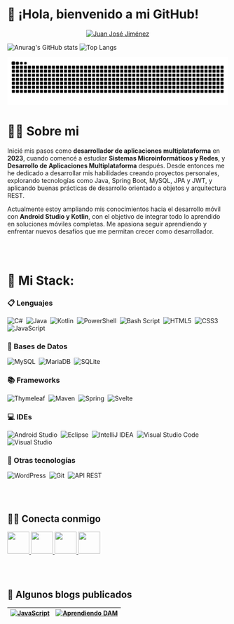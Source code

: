 # 👋 ¡Hola, bienvenido a mi GitHub!

<p align='center'>
    <a href="https://www.linkedin.com/in/juan-josé-jiménez-gil-2588a2222/" target="_blank">
        <img src="https://capsule-render.vercel.app/api?type=waving&color=0:007BFF,100:00FFE5&height=300&section=header&text=Juan%20José%20Jiménez&fontSize=90&fontColor=ffffff&animation=fadeIn&fontAlignY=38&desc=Desarrollador%20de%20Aplicaciones%20Multiplataforma&descAlignY=51&descAlign=62" alt="Juan José Jiménez"/>
    </a>
</p>

![Anurag's GitHub stats](https://github-readme-stats.vercel.app/api?username=juanjojmnz&show_icons=false)
![Top Langs](https://github-readme-stats.vercel.app/api/top-langs/?username=juanjojmnz&size_weight=0.5&count_weight=0.6)


<picture>
  <source media="(prefers-color-scheme: dark)" srcset="https://raw.githubusercontent.com/juanjojmnz/juanjojmnz/output/github-snake-dark.svg" />
  <source media="(prefers-color-scheme: light)" srcset="https://raw.githubusercontent.com/juanjojmnz/juanjojmnz/output/github-snake.svg" />
  <img alt="github-snake" src="https://raw.githubusercontent.com/juanjojmnz/juanjojmnz/output/github-snake.svg" />
</picture>



# 👨‍💻 Sobre mi
Inicié mis pasos como **desarrollador de aplicaciones multiplataforma** en **2023**, cuando comencé a estudiar **Sistemas Microinformáticos y Redes**, y **Desarrollo de Aplicaciones Multiplataforma** después. Desde entonces me he dedicado a desarrollar mis habilidades creando proyectos personales, explorando tecnologías como Java, Spring Boot, MySQL, JPA y JWT, y aplicando buenas prácticas de desarrollo orientado a objetos y arquitectura REST.

Actualmente estoy ampliando mis conocimientos hacia el desarrollo móvil con **Android Studio y Kotlin**, con el objetivo de integrar todo lo aprendido en soluciones móviles completas. Me apasiona seguir aprendiendo y enfrentar nuevos desafíos que me permitan crecer como desarrollador.

<br><br>

# 🚀 Mi Stack:
 
### 📋 Lenguajes
![C#](https://img.shields.io/badge/c%23-%23239120.svg?style=for-the-badge&logo=csharp&logoColor=white)&nbsp;
![Java](https://img.shields.io/badge/java-%23ED8B00.svg?style=for-the-badge&logo=openjdk&logoColor=white)&nbsp;
![Kotlin](https://img.shields.io/badge/kotlin-%237F52FF.svg?style=for-the-badge&logo=kotlin&logoColor=white)&nbsp;
![PowerShell](https://img.shields.io/badge/PowerShell-%235391FE.svg?style=for-the-badge&logo=powershell&logoColor=white)&nbsp;
![Bash Script](https://img.shields.io/badge/bash_script-%23121011.svg?style=for-the-badge&logo=gnu-bash&logoColor=white)&nbsp;
![HTML5](https://img.shields.io/badge/html5-%23E34F26.svg?style=for-the-badge&logo=html5&logoColor=white)&nbsp;
![CSS3](https://img.shields.io/badge/css3-%231572B6.svg?style=for-the-badge&logo=css3&logoColor=white)&nbsp;
![JavaScript](https://img.shields.io/badge/javascript-%23323330.svg?style=for-the-badge&logo=javascript&logoColor=%23F7DF1E)&nbsp;

### 💾 Bases de Datos
![MySQL](https://img.shields.io/badge/mysql-%2300f.svg?style=for-the-badge&logo=mysql&logoColor=white)&nbsp;
![MariaDB](https://img.shields.io/badge/MariaDB-003545?style=for-the-badge&logo=mariadb&logoColor=white)&nbsp;
![SQLite](https://img.shields.io/badge/sqlite-%2307405e.svg?style=for-the-badge&logo=sqlite&logoColor=white)&nbsp;

### 📚 Frameworks
![Thymeleaf](https://img.shields.io/badge/Thymeleaf-%23005C0F.svg?style=for-the-badge&logo=Thymeleaf&logoColor=white)&nbsp;
![Maven](https://img.shields.io/badge/apachemaven-C71A36.svg?style=for-the-badge&logo=apachemaven&logoColor=white)&nbsp;
![Spring](https://img.shields.io/badge/spring-%236DB33F.svg?style=for-the-badge&logo=spring&logoColor=white)&nbsp;
![Svelte](https://img.shields.io/badge/svelte-%23f1413d.svg?style=for-the-badge&logo=svelte&logoColor=white)&nbsp;


### 💻 IDEs
![Android Studio](https://img.shields.io/badge/android%20studio-346ac1?style=for-the-badge&logo=android%20studio&logoColor=white)&nbsp;
![Eclipse](https://img.shields.io/badge/Eclipse-FE7A16.svg?style=for-the-badge&logo=Eclipse&logoColor=white)&nbsp;
![IntelliJ IDEA](https://img.shields.io/badge/IntelliJIDEA-000000.svg?style=for-the-badge&logo=intellij-idea&logoColor=white)&nbsp;
![Visual Studio Code](https://img.shields.io/badge/Visual%20Studio%20Code-0078d7.svg?style=for-the-badge&logo=visual-studio-code&logoColor=white)&nbsp;
![Visual Studio](https://img.shields.io/badge/Visual%20Studio-5C2D91.svg?style=for-the-badge&logo=visual-studio&logoColor=white)&nbsp;

### 🥅 Otras tecnologías
![WordPress](https://img.shields.io/badge/WordPress-%2339ACFF.svg?style=for-the-badge&logo=wordpress&logoColor=white)&nbsp;
![Git](https://img.shields.io/badge/git-%23F05033.svg?style=for-the-badge&logo=git&logoColor=white)&nbsp;
![API REST](https://img.shields.io/badge/API%20REST-%2332A3FF.svg?style=for-the-badge&logo=fastapi&logoColor=white)&nbsp;

<br><br>

## 🤝🏻 Conecta conmigo
<a href="https://github.com/JuanjoJmnz">
  <img height="50px" width="50px" src="https://github.com/user-attachments/assets/92e97d7a-75d6-4104-b624-12733149e801"/>
</a>
<a href="https://www.linkedin.com/in/juan-josé-jiménez-gil-2588a2222/">
  <img height="50px" width="50px" src="https://github.com/user-attachments/assets/3c9148f0-5771-49f2-9dac-e1e60077a4b6"/>
</a>
<a href="https://bitacoradejuanjo.wordpress.com">
  <img height="50px" width="50px" src="https://github.com/user-attachments/assets/0e5fb111-00bf-4adf-8484-c1083e5fb952"/>
</a>
<a href="https://www.youtube.com/@Juanjo_TechRetro">
  <img height="50px" width="50px" src="https://github.com/user-attachments/assets/8503d207-dbc9-4679-984a-960eac1c424c"/>
</a>

<br><br>

## 📝 Algunos blogs publicados

| [![JavaScript](https://bitacoradejuanjo.wordpress.com/wp-content/uploads/2024/09/maxresdefault.jpg?w=1024)](https://bitacoradejuanjo.wordpress.com/2024/09/22/guia-practica-de-bucles-en-javascript/) | [![Aprendiendo DAM](https://bitacoradejuanjo.wordpress.com/wp-content/uploads/2024/09/desarrollo-aplicaciones-web.jpg?w=1024)](https://bitacoradejuanjo.wordpress.com/2024/09/15/aprendiendo-dam-experiencias-y-retos-en-desarrollo-de-aplicaciones/) |
|------------------------------------------------------------------------------------------------------------------------------------------------------------------------------------|--------------------------------------------------------------------------------------------------------------------------------------------------------------------------------------|
